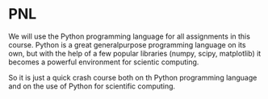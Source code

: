 # PNL

We will use the Python programming language for all assignments in this course. Python is a great generalpurpose programming language on its own, but with the help of a few popular libraries (numpy, scipy, matplotlib) it becomes a powerful environment for scientic computing.

So it is just a quick crash course both on th Python programming language and on the use of Python for scientific computing.